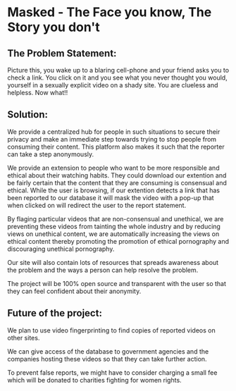 # Masked - The Face you know, The Story you don't

## The Problem Statement:

Picture this, you wake up to a blaring cell-phone and your friend asks you to check a link. You click on it and you see what you never thought you would, yourself in a sexually explicit video on a shady site. You are clueless and helpless. Now what!! 


## Solution:

We provide a centralized hub for people in such situations to secure their privacy and make an immediate step towards trying to stop people from consuming their content. This platform also makes it such that the reporter can take a step anonymously.

We provide an extension to people who want to be more responsible and ethical about their watching habits. They could download our extention and be fairly certain that the content that they are consuming is consensual and ethical. While the user is browsing, if our extention detects a link that has been reported to our database it will mask the video with a pop-up that when clicked on will redirect the user to the report statement.

By flaging particular videos that are non-consensual and unethical, we are preventing these videos from tainting the whole industry and by reducing views on unethical content, we are automatically increasing the views on ethical content thereby promoting the promotion of ethical pornography and discouraging unethical pornography.

Our site will also contain lots of resources that spreads awareness about the problem and the ways a person can help resolve the problem.

The project will be 100% open source and transparent with the user so that they can feel confident about their anonymity.


## Future of the project:

We plan to use video fingerprinting to find copies of reported videos on other sites. 

We can give access of the database to government agencies and the companies hosting these videos so that they can take further action.

To prevent false reports, we might have to consider charging a small fee which will be donated to charities fighting for women rights.
